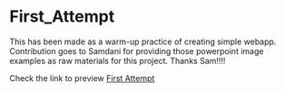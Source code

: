 # First_Attempt
This has been made as a warm-up practice of creating simple webapp.
Contribution goes to Samdani for providing those powerpoint image examples as raw materials
for this project. 
Thanks Sam!!!!

Check the link to preview [First Attempt](https://Prtmmoon.github.io/First_Attempt)
